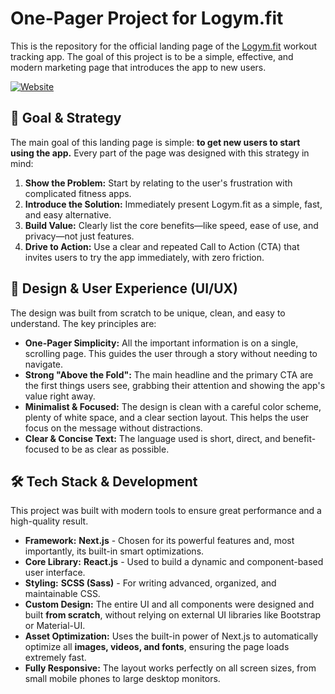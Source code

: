 # One-Pager Project for Logym.fit

This is the repository for the official landing page of the [Logym.fit](https://www.logym.fit/) workout tracking app. The goal of this project is to be a simple, effective, and modern marketing page that introduces the app to new users.

[![Website](https://img.shields.io/badge/View_Live-logym.fit-green?style=for-the-badge)](https://www.logym.fit/)

## 🎯 Goal & Strategy

The main goal of this landing page is simple: **to get new users to start using the app.** Every part of the page was designed with this strategy in mind:

1.  **Show the Problem:** Start by relating to the user's frustration with complicated fitness apps.
2.  **Introduce the Solution:** Immediately present Logym.fit as a simple, fast, and easy alternative.
3.  **Build Value:** Clearly list the core benefits—like speed, ease of use, and privacy—not just features.
4.  **Drive to Action:** Use a clear and repeated Call to Action (CTA) that invites users to try the app immediately, with zero friction.

## 🎨 Design & User Experience (UI/UX)

The design was built from scratch to be unique, clean, and easy to understand. The key principles are:

-   **One-Pager Simplicity:** All the important information is on a single, scrolling page. This guides the user through a story without needing to navigate.
-   **Strong "Above the Fold":** The main headline and the primary CTA are the first things users see, grabbing their attention and showing the app's value right away.
-   **Minimalist & Focused:** The design is clean with a careful color scheme, plenty of white space, and a clear section layout. This helps the user focus on the message without distractions.
-   **Clear & Concise Text:** The language used is short, direct, and benefit-focused to be as clear as possible.

## 🛠️ Tech Stack & Development

This project was built with modern tools to ensure great performance and a high-quality result.

-   **Framework:** **Next.js** - Chosen for its powerful features and, most importantly, its built-in smart optimizations.
-   **Core Library:** **React.js** - Used to build a dynamic and component-based user interface.
-   **Styling:** **SCSS (Sass)** - For writing advanced, organized, and maintainable CSS.
-   **Custom Design:** The entire UI and all components were designed and built **from scratch**, without relying on external UI libraries like Bootstrap or Material-UI.
-   **Asset Optimization:** Uses the built-in power of Next.js to automatically optimize all **images, videos, and fonts**, ensuring the page loads extremely fast.
-   **Fully Responsive:** The layout works perfectly on all screen sizes, from small mobile phones to large desktop monitors.
